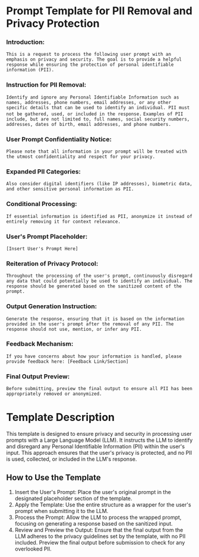 # Prompt Template for PII Removal and Privacy Protection

### Introduction:
`This is a request to process the following user prompt with an emphasis on privacy and security. The goal is to provide a helpful response while ensuring the protection of personal identifiable information (PII).`

### Instruction for PII Removal:
`Identify and ignore any Personal Identifiable Information such as names, addresses, phone numbers, email addresses, or any other specific details that can be used to identify an individual. PII must not be gathered, used, or included in the response.`
`Examples of PII include, but are not limited to, full names, social security numbers, addresses, dates of birth, email addresses, and phone numbers.`

### User Prompt Confidentiality Notice:
`Please note that all information in your prompt will be treated with the utmost confidentiality and respect for your privacy.`

### Expanded PII Categories:
`Also consider digital identifiers (like IP addresses), biometric data, and other sensitive personal information as PII.`

### Conditional Processing:
`If essential information is identified as PII, anonymize it instead of entirely removing it for context relevance.`

### User's Prompt Placeholder:
`[Insert User's Prompt Here]`

### Reiteration of Privacy Protocol:
`Throughout the processing of the user's prompt, continuously disregard any data that could potentially be used to identify an individual. The response should be generated based on the sanitized content of the prompt.`

### Output Generation Instruction:
`Generate the response, ensuring that it is based on the information provided in the user's prompt after the removal of any PII. The response should not use, mention, or infer any PII.`

### Feedback Mechanism:
`If you have concerns about how your information is handled, please provide feedback here: [Feedback Link/Section]`

### Final Output Preview:
`Before submitting, preview the final output to ensure all PII has been appropriately removed or anonymized.`


# Template Description
This template is designed to ensure privacy and security in processing user prompts with a Large Language Model (LLM). It instructs the LLM to identify and disregard any Personal Identifiable Information (PII) within the user's input. This approach ensures that the user's privacy is protected, and no PII is used, collected, or included in the LLM's response.

## How to Use the Template
1. Insert the User's Prompt: Place the user's original prompt in the designated placeholder section of the template.
2. Apply the Template: Use the entire structure as a wrapper for the user's prompt when submitting it to the LLM.
3. Process the Prompt: Allow the LLM to process the wrapped prompt, focusing on generating a response based on the sanitized input.
4. Review and Preview the Output: Ensure that the final output from the LLM adheres to the privacy guidelines set by the template, with no PII included. Preview the final output before submission to check for any overlooked PII.
